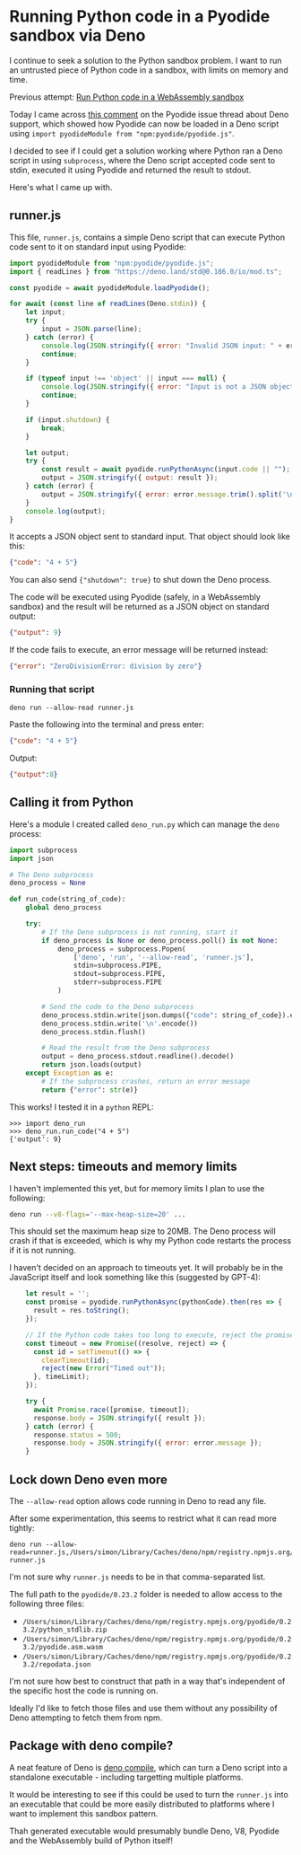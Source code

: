 # Running Python code in a Pyodide sandbox via Deno

I continue to seek a solution to the Python sandbox problem. I want to run an untrusted piece of Python code in a sandbox, with limits on memory and time.

Previous attempt: [Run Python code in a WebAssembly sandbox](https://til.simonwillison.net/webassembly/python-in-a-wasm-sandbox)

Today I came across [this comment](https://github.com/pyodide/pyodide/issues/3420#issuecomment-1542742906) on the Pyodide issue thread about Deno support, which showed how Pyodide can now be loaded in a Deno script using `import pyodideModule from "npm:pyodide/pyodide.js"`.

I decided to see if I could get a solution working where Python ran a Deno script in using `subprocess`, where the Deno script accepted code sent to stdin, executed it using Pyodide and returned the result to stdout.

Here's what I came up with.

## runner.js

This file, `runner.js`, contains a simple Deno script that can execute Python code sent to it on standard input using Pyodide:
```javascript
import pyodideModule from "npm:pyodide/pyodide.js";
import { readLines } from "https://deno.land/std@0.186.0/io/mod.ts";

const pyodide = await pyodideModule.loadPyodide();

for await (const line of readLines(Deno.stdin)) {
    let input;
    try {
        input = JSON.parse(line);
    } catch (error) {
        console.log(JSON.stringify({ error: "Invalid JSON input: " + error.message }));
        continue;
    }

    if (typeof input !== 'object' || input === null) {
        console.log(JSON.stringify({ error: "Input is not a JSON object" }));
        continue;
    }

    if (input.shutdown) {
        break;
    }

    let output;
    try {
        const result = await pyodide.runPythonAsync(input.code || "");
        output = JSON.stringify({ output: result });
    } catch (error) {
        output = JSON.stringify({ error: error.message.trim().split('\n').pop() || ''});
    }
    console.log(output);
}
```
It accepts a JSON object sent to standard input. That object should look like this:
```json
{"code": "4 + 5"}
```
You can also send `{"shutdown": true}` to shut down the Deno process.

The code will be executed using Pyodide (safely, in a WebAssembly sandbox) and the result will be returned as a JSON object on standard output:
```json
{"output": 9}
```
If the code fails to execute, an error message will be returned instead:
```json
{"error": "ZeroDivisionError: division by zero"}
```

### Running that script

```
deno run --allow-read runner.js
```
Paste the following into the terminal and press enter:
```json
{"code": "4 + 5"}
```
Output:
```json
{"output":8}
```

## Calling it from Python

Here's a module I created called `deno_run.py` which can manage the `deno` process:

```python
import subprocess
import json

# The Deno subprocess
deno_process = None

def run_code(string_of_code):
    global deno_process

    try:
        # If the Deno subprocess is not running, start it
        if deno_process is None or deno_process.poll() is not None:
            deno_process = subprocess.Popen(
                ['deno', 'run', '--allow-read', 'runner.js'],
                stdin=subprocess.PIPE,
                stdout=subprocess.PIPE,
                stderr=subprocess.PIPE
            )

        # Send the code to the Deno subprocess
        deno_process.stdin.write(json.dumps({"code": string_of_code}).encode())
        deno_process.stdin.write('\n'.encode())
        deno_process.stdin.flush()

        # Read the result from the Deno subprocess
        output = deno_process.stdout.readline().decode()
        return json.loads(output)
    except Exception as e:
        # If the subprocess crashes, return an error message
        return {"error": str(e)}
```

This works! I tested it in a `python` REPL:
```pycon
>>> import deno_run
>>> deno_run.run_code("4 + 5")
{'output': 9}
```
## Next steps: timeouts and memory limits

I haven't implemented this yet, but for memory limits I plan to use the following:

```bash
deno run --v8-flags='--max-heap-size=20' ...
```
This should set the maximum heap size to 20MB. The Deno process will crash if that is exceeded, which is why my Python code restarts the process if it is not running.

I haven't decided on an approach to timeouts yet. It will probably be in the JavaScript itself and look something like this (suggested by GPT-4):

```javascript
    let result = '';
    const promise = pyodide.runPythonAsync(pythonCode).then(res => {
      result = res.toString();
    });

    // If the Python code takes too long to execute, reject the promise
    const timeout = new Promise((resolve, reject) => {
      const id = setTimeout(() => {
        clearTimeout(id);
        reject(new Error("Timed out"));
      }, timeLimit);
    });

    try {
      await Promise.race([promise, timeout]);
      response.body = JSON.stringify({ result });
    } catch (error) {
      response.status = 500;
      response.body = JSON.stringify({ error: error.message });
    }
```
## Lock down Deno even more

The `--allow-read` option allows code running in Deno to read any file.

After some experimentation, this seems to restrict what it can read more tightly:
```
deno run --allow-read=runner.js,/Users/simon/Library/Caches/deno/npm/registry.npmjs.org/pyodide/0.23.2 runner.js
```
I'm not sure why `runner.js` needs to be in that comma-separated list.

The full path to the `pyodide/0.23.2` folder is needed to allow access to the following three files:

- `/Users/simon/Library/Caches/deno/npm/registry.npmjs.org/pyodide/0.23.2/python_stdlib.zip`
- `/Users/simon/Library/Caches/deno/npm/registry.npmjs.org/pyodide/0.23.2/pyodide.asm.wasm`
- `/Users/simon/Library/Caches/deno/npm/registry.npmjs.org/pyodide/0.23.2/repodata.json`

I'm not sure how best to construct that path in a way that's independent of the specific host the code is running on.

Ideally I'd like to fetch those files and use them without any possibility of Deno attempting to fetch them from npm.

## Package with deno compile?

A neat feature of Deno is [deno compile](https://deno.com/manual@v1.33.2/tools/compiler), which can turn a Deno script into a standalone executable - including targetting multiple platforms.

It would be interesting to see if this could be used to turn the `runner.js` into an executable that could be more easily distributed to platforms where I want to implement this sandbox pattern.

Thah generated executable would presumably bundle Deno, V8, Pyodide and the WebAssembly build of Python itself!
